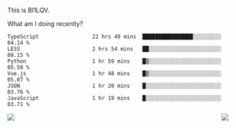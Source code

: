 This is BI1LQV.

What am I doing recently?

<!--START_SECTION:waka-->

```text
TypeScript                 22 hrs 49 mins  ████████████████░░░░░░░░░   64.14 %
LESS                       2 hrs 54 mins   ██░░░░░░░░░░░░░░░░░░░░░░░   08.15 %
Python                     1 hr 59 mins    █▒░░░░░░░░░░░░░░░░░░░░░░░   05.58 %
Vue.js                     1 hr 48 mins    █▒░░░░░░░░░░░░░░░░░░░░░░░   05.07 %
JSON                       1 hr 20 mins    █░░░░░░░░░░░░░░░░░░░░░░░░   03.76 %
JavaScript                 1 hr 19 mins    █░░░░░░░░░░░░░░░░░░░░░░░░   03.71 %
```

<!--END_SECTION:waka-->
<img align="right" src="https://github-readme-stats.vercel.app/api?username=bi1lqv&show_icons=true&count_private=true">

<img src="https://metrics.lecoq.io/bi1lqv?template=classic&base.activity=0&base.community=0&base.repositories=0&base.metadata=0&isocalendar=1&base=header%2C%20activity%2C%20community%2C%20repositories%2C%20metadata&base.indepth=false&base.hireable=false&isocalendar=false&isocalendar.duration=full-year&config.timezone=Asia%2FShanghai">
